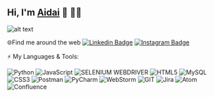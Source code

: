 ##  Hi, I'm [Aidai](https://www.linkedin.com/in/aidaiiskender/) 👋 👩‍💻

![alt text](https://github.com/AidaiIs/HelloWorld/blob/main/Aidai%20Testing.jpg?raw=true)


🌐Find me around the web [![Linkedin Badge](https://img.shields.io/badge/LinkedIn-0077B5?style=for-the-badge&logo=linkedin&logoColor=white)](https://www.linkedin.com/in/aidaiiskender/)
[![Instagram Badge](https://img.shields.io/badge/Instagram-E4405F?style=for-the-badge&logo=instagram&logoColor=white)](https://www.instagram.com/aidai.iskender/)




⚡ My Languages & Tools:

![Python](https://img.shields.io/badge/Python-FFD43B?style=for-the-badge&logo=python&logoColor=blue)
![JavaScript](https://img.shields.io/badge/JavaScript-323330?style=for-the-badge&logo=javascript&logoColor=F7DF1E)
![SELENIUM WEBDRIVER](https://img.shields.io/badge/Selenium%20WebDriver-1572B6?style=for-the-badge&logo=Selenium&logoColor=white)
![HTML5](https://img.shields.io/badge/HTML5-E34F26?style=for-the-badge&logo=html5&logoColor=white)
![MySQL](https://img.shields.io/badge/MySQL-005C84?style=for-the-badge&logo=mysql&logoColor=white)
![CSS3](https://img.shields.io/badge/CSS3-1572B6?style=for-the-badge&logo=css3&logoColor=white)
![Postman](https://img.shields.io/badge/Postman-FF6C37?style=for-the-badge&logo=Postman&logoColor=white)
![PyCharm](https://img.shields.io/badge/PyCharm-000000.svg?&style=for-the-badge&logo=PyCharm&logoColor=white)
![WebStorm](https://img.shields.io/badge/WebStorm-007ACC?style=for-the-badge&logo=WebStorm&logoColor=white)
![GIT](https://img.shields.io/badge/GIT-E44C30?style=for-the-badge&logo=git&logoColor=white)
![Jira](https://img.shields.io/badge/Jira-0052CC?style=for-the-badge&logo=Jira&logoColor=white)
![Atom](https://img.shields.io/badge/Atom-66595C?style=for-the-badge&logo=Atom&logoColor=white)
![Confluence](https://img.shields.io/badge/Confluence-1572B6?style=for-the-badge&logo=Confluence&logoColor=white)

